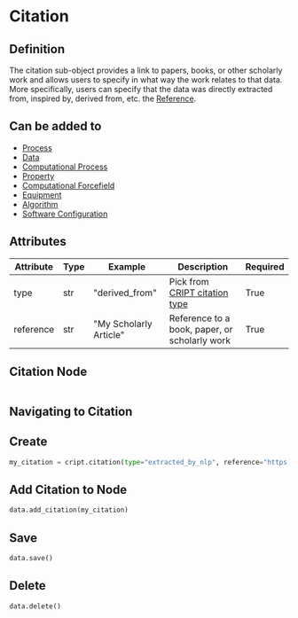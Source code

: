 # Citation

## Definition
The citation sub-object provides a link to papers, books, or other scholarly work and allows users
to specify in what way the work relates to that data. More specifically, users can specify that the
data was directly extracted from, inspired by, derived from, etc. the 
<a href="../../nodes/reference" target="_blank">Reference</a>.


## Can be added to
* <a href="../../nodes/process" target="_blank">Process</a>
* <a href="../../nodes/data" target="_blank">Data</a>
* <a href="../../nodes/computational_process" target="_blank">Computational Process</a>
* <a href="../property" target="_blank">Property</a>
* <a href="../computational_forcefield" target="_blank">Computational Forcefield</a>
* <a href="../equipment" target="_blank">Equipment</a>
* <a href="../algorithm" target="_blank">Algorithm</a>
* <a href="../software_configuration" target="_blank">Software Configuration</a>


## Attributes

| Attribute | Type | Example               | Description                                                               | Required |
|-----------|------|-----------------------|---------------------------------------------------------------------------|----------|
| type      | str  | "derived_from"        | Pick from [CRIPT citation type](https://criptapp.org/keys/citation-type/) | True     |
| reference | str  | "My Scholarly Article" | Reference to a book, paper, or scholarly work                             | True     |


## Citation Node

```json linenums="1" hl_lines="10"

```

## Navigating to Citation

## Create
```python
my_citation = cript.citation(type="extracted_by_nlp", reference="https://myreference.com")
```

## Add Citation to Node
```python
data.add_citation(my_citation)
```

## Save
```python
data.save()
```

## Delete
```python
data.delete()
```